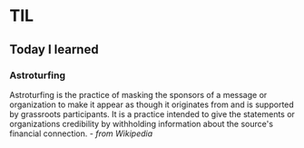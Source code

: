 # TIL

## Today I learned

### Astroturfing

Astroturfing is the practice of masking the sponsors of a message or organization to make it appear as though it originates from and is supported by grassroots participants. It is a practice intended to give the statements or organizations credibility by withholding information about the source's financial connection. _- from Wikipedia_

